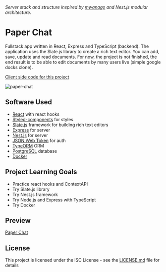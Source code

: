 *Server stack and structure inspired by [mwanago](https://github.com/mwanago/express-typescript) and Nest.js modular architecture.*

# Paper Chat

Fullstack app written in React, Express and TypeScript (backend). The application uses the Slate.js library to create a rich text editor. You can add, save, update and read documents. For now, the project is not finished, the end result is to be able to edit documents by many users live (simple google docks clone).

[Client side code for this project](https://github.com/bartstc/paper-chat-client)

![paper-chat](https://user-images.githubusercontent.com/42715741/61172198-5fe94c80-a581-11e9-9051-4ffe16294631.png)

## Software Used

* [React](https://reactjs.org/) with react hooks
* [Styled-components](https://www.styled-components.com/) for styles
* [Slate.js](https://www.slatejs.org/#/rich-text) framework for building rich text editors
* [Express](https://expressjs.com/) for server
* [Nest.js](https://nestjs.com/) for server
* [JSON Web Token](https://jwt.io/) for auth
* [TypeORM](https://typeorm.io/#/) ORM
* [PostgreSQL](https://www.postgresql.org/) database
* [Docker](https://www.docker.com/)

## Project Learning Goals

* Practice react hooks and ContextAPI
* Try Slate.js library
* Try Nest.js framework
* Try Node.js and Express with TypeScript
* Try Docker

## Preview

[Paper Chat](https://radiant-taiga-70232.herokuapp.com/)

## License

This project is licensed under the ISC License - see the [LICENSE.md](LICENSE.md) file for details
